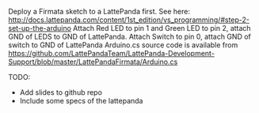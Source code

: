 
Deploy a Firmata sketch to a LattePanda first. See here: http://docs.lattepanda.com/content/1st_edition/vs_programming/#step-2-set-up-the-arduino
Attach Red LED to pin 1 and Green LED to pin 2, attach GND of LEDS to GND of LattePanda.
Attach Switch to pin 0, attach GND of switch to GND of LattePanda
Arduino.cs source code is available from 
	https://github.com/LattePandaTeam/LattePanda-Development-Support/blob/master/LattePandaFirmata/Arduino.cs

TODO: 
- Add slides to github repo
- Include some specs of the lattepanda